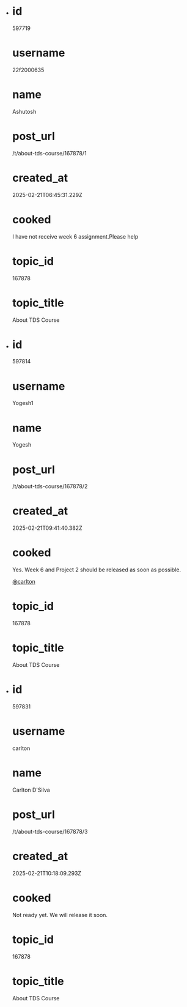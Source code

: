 - # id
  
  597719
  
  # username
  
  22f2000635
  
  # name
  
  Ashutosh 
  
  # post_url
  
  /t/about-tds-course/167878/1
  
  # created_at
  
  2025-02-21T06:45:31.229Z
  
  # cooked
  
  <p>I have not receive week 6 assignment.Please help</p>
  
  # topic_id
  
  167878
  
  # topic_title
  
  About TDS Course
- # id
  
  597814
  
  # username
  
  Yogesh1
  
  # name
  
  Yogesh
  
  # post_url
  
  /t/about-tds-course/167878/2
  
  # created_at
  
  2025-02-21T09:41:40.382Z
  
  # cooked
  
  <p>Yes. Week 6 and Project 2 should be released as soon as possible.</p>
  <p><a class="mention" href="/u/carlton">@carlton</a></p>
  
  # topic_id
  
  167878
  
  # topic_title
  
  About TDS Course
- # id
  
  597831
  
  # username
  
  carlton
  
  # name
  
  Carlton D'Silva
  
  # post_url
  
  /t/about-tds-course/167878/3
  
  # created_at
  
  2025-02-21T10:18:09.293Z
  
  # cooked
  
  <p>Not ready yet. We will release it soon.</p>
  
  # topic_id
  
  167878
  
  # topic_title
  
  About TDS Course
